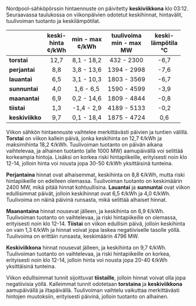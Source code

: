 Nordpool-sähköpörssin hintaennuste on päivitetty **keskiviikkona** klo 03:12. Seuraavassa taulukossa on viikonpäivien odotetut keskihinnat, hintavälit, tuulivoiman tuotanto ja keskilämpötilat.

|       | keski-<br>hinta<br>¢/kWh | min - max<br>¢/kWh | tuulivoima<br>min - max<br>MW | keski-<br>lämpötila<br>°C |
|:-------------|:----------------:|:----------------:|:-------------:|:-------------:|
| **torstai**  | 12,7 | 8,1 - 18,2 | 432 - 2300 | -6,7 |
| **perjantai** | 8,8 | 3,8 - 13,6 | 1394 - 2998 | -7,6 |
| **lauantai** | 6,5 | 3,1 - 10,3 | 1803 - 3569 | -6,7 |
| **sunnuntai** | 4,0 | 1,6 - 6,5 | 1590 - 4599 | -3,9 |
| **maanantai** | 6,9 | 0,2 - 14,6 | 1809 - 4844 | -0,8 |
| **tiistai**  | 1,3 | -1,4 - 2,9 | 4189 - 5133 | -0,2 |
| **keskiviikko** | 9,7 | 0,1 - 18,4 | 1875 - 4724 | 0,6 |

Viikon sähkön hintaennuste vaihtelee merkittävästi päivien ja tuntien välillä. **Torstai** on viikon kallein päivä, jonka keskihinta on 12,7 ¢/kWh ja maksimihinta 18,2 ¢/kWh. Tuulivoiman tuotanto on päivän aikana vaihtelevaa, ja alhainen tuotanto (alle 1000 MW) aamupäivällä voi selittää korkeampia hintoja. Lisäksi on korkea riski hintapiikeille, erityisesti noin klo 12-14, jolloin hinta voi nousta jopa 30-50 ¢/kWh yksittäisinä tunteina.

**Perjantaina** hinnat ovat alhaisemmat, keskihinta on 8,8 ¢/kWh, mutta riski hintapiikeille on edelleen olemassa. Tuulivoiman tuotanto on keskimäärin 2400 MW, mikä pitää hinnat kohtuullisina. **Lauantai** ja **sunnuntai** ovat viikon edullisimmat päivät, jolloin keskihinnat ovat 6,5 ¢/kWh ja 4,0 ¢/kWh. Tuulivoima on näinä päivinä runsasta, mikä selittää alhaiset hinnat.

**Maanantaina** hinnat nousevat jälleen, ja keskihinta on 6,9 ¢/kWh. Tuulivoiman tuotanto on vaihtelevaa, ja riski hintapiikeille on olemassa, erityisesti noin klo 12-14. **Tiistai** on viikon edullisin päivä, jolloin keskihinta on vain 1,3 ¢/kWh ja hinnat voivat jopa laskea negatiiviselle tasolle yöllä. Tuulivoima on erittäin runsasta, keskimäärin 4796 MW.

**Keskiviikkona** hinnat nousevat jälleen, ja keskihinta on 9,7 ¢/kWh. Tuulivoiman tuotanto on vaihtelevaa, ja riski hintapiikeille on korkea, erityisesti noin klo 12-14, jolloin hinta voi nousta jopa 20-40 ¢/kWh yksittäisinä tunteina.

Viikon edullisimmat tunnit sijoittuvat **tiistaille**, jolloin hinnat voivat olla jopa negatiivisia yöllä. Kalleimmat tunnit odotetaan **torstaina** ja **keskiviikkona** aamupäivällä ja iltapäivällä. Tuulivoiman vaihtelu vaikuttaa merkittävästi hintojen muutoksiin, erityisesti päivinä, jolloin tuotanto on alhainen.